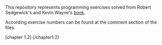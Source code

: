 This repository represents programming exercises solved from Robert Sedgewick's and Kevin Wayne's [book](https://www.amazon.com/Introduction-Programming-Java-Interdisciplinary-Approach/dp/0321498054).

According exercise numbers can be found at the comment section of the files. 

[chapter 1.2] (/chapter1.2)